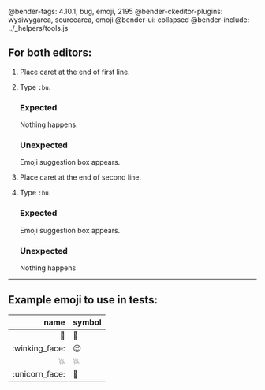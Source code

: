 @bender-tags: 4.10.1, bug, emoji, 2195
@bender-ckeditor-plugins: wysiwygarea, sourcearea, emoji
@bender-ui: collapsed
@bender-include: ../_helpers/tools.js

## For both editors:

1. Place caret at the end of first line.

1. Type `:bu`.

	### Expected

	Nothing happens.

	### Unexpected

	Emoji suggestion box appears.

1. Place caret at the end of second line.

1. Type `:bu`.

	### Expected

	Emoji suggestion box appears.

	### Unexpected

	Nothing happens

----
## Example emoji to use in tests:

| name | symbol |
| ---: | --- |
| :bug: | 🐛 |
| :winking_face: | 😉 |
| :collision: | 💥 |
| :unicorn_face: | 🦄 |
